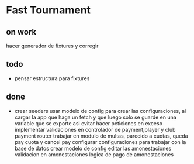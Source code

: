 # Fast Tournament

## on work

hacer generador de fixtures y corregir

## todo

- pensar estructura para fixtures

## done

- crear seeders
  usar modelo de config para crear las configuraciones, al cargar la app que haga un fetch y que luego solo se guarde en una variable que se exporte asi evitar hacer peticiones en exceso
  implementar validaciones en controlador de payment,player y club
  payment router
  trabajar en modulo de multas, parecido a cuotas, queda pay cuota y cancel pay
  configurar configuraciones para trabajar con la base de datos
  crear modelo de config
  editar las amonestaciones
  validacion en amonestaciones
  logica de pago de amonestaciones
